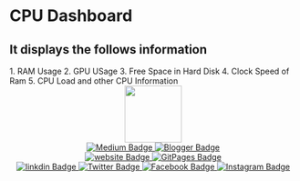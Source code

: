 <h1> CPU Dashboard </h1>

<h2>It displays  the follows information</h2>
1. RAM Usage
2. GPU USage
3. Free Space  in Hard Disk
4. Clock Speed of  Ram
5. CPU  Load and other CPU Information


<div id="header" align="center">
  <img src="https://media.giphy.com/media/M9gbBd9nbDrOTu1Mqx/giphy.gif" width="100"/>

 

  <div id="Blog">
    
   <a href="https://tiwari11-rst.medium.com/">
    <img src="https://img.shields.io/badge/Medium-12100E?style=for-the-badge&logo=medium&logoColor=white" alt="Medium Badge"/>
  </a>

   <a href="https://ravishekhartiwari.blogspot.com/">
    <img src="https://img.shields.io/badge/Blogger-FF5722?style=for-the-badge&logo=blogger&logoColor=white" alt="
Blogger Badge"/>
  </a>

  </div>

   <div id="Websites">
    
   <a href="https:www.rstiwari.com">
    <img src="https://img.shields.io/badge/website-000000?style=for-the-badge&logo=About.me&logoColor=white" alt="website Badge"/>
  </a>

   <a href="https://portfolio.rstiwari.com">
    <img src="https://img.shields.io/badge/GitHub%20Pages-222222?style=for-the-badge&logo=GitHub%20Pages&logoColor=white" alt="
GitPages Badge"/>
  </a>

  </div>

 <div id="badges">
  <a href="http://www.linkedin.com/in/ravishekhartiwari">
    <img src="https://img.shields.io/badge/LinkedIn-0077B5?style=for-the-badge&logo=linkedin&logoColor=white" alt="linkdin Badge"/>
  </a>
  <a href="https://twitter.com/tiwari11rst">
    <img src="https://img.shields.io/badge/Twitter-1DA1F2?style=for-the-badge&logo=twitter&logoColor=white" alt="Twitter Badge"/>
  </a>
  <a href="https://www.facebook.com/ravishekhar.tiwari.5">
    <img src="https://img.shields.io/badge/Facebook-1877F2?style=for-the-badge&logo=facebook&logoColor=white" alt="Facebook Badge"/>
  </a>
  <a href="https://www.instagram.com/ravishekhartiwari/">
    <img src="https://img.shields.io/badge/Instagram-E4405F?style=for-the-badge&logo=instagram&logoColor=white" alt="Instagram Badge"/>
  </a>  
 </div>
